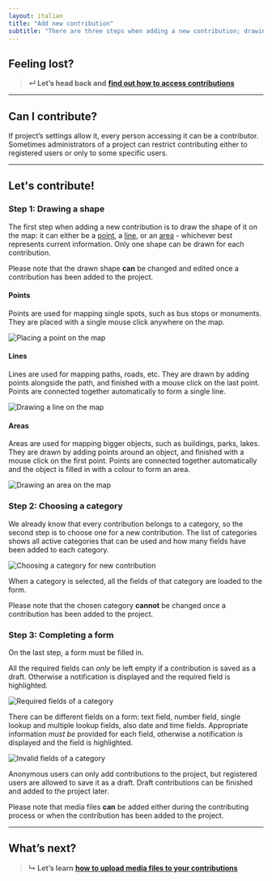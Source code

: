 ```yaml
---
layout: italian
title: "Add new contribution"
subtitle: "There are three steps when adding a new contribution; drawing a shape, choosing a category and completing a form."
---
```


## Feeling lost?

> **&#8629; Let’s head back and** [**find out how to access contributions**](access-contributions.html)

---

## Can I contribute?

If project’s settings allow it, every person accessing it can be a contributor. Sometimes administrators of a project can restrict contributing either to registered users or only to some specific users.

---

## Let's contribute!

### Step 1: Drawing a shape

The first step when adding a new contribution is to draw the shape of it on the map: it can either be a [point](#points), a [line](#lines), or an [area](#areas) - whichever best represents current information. Only one shape can be drawn for each contribution.

Please note that the drawn shape **can** be changed and edited once a contribution has been added to the project.

#### Points

Points are used for mapping single spots, such as bus stops or monuments. They are placed with a single mouse click anywhere on the map.

![Placing a point on the map](/images/it/placing-a-point.png)

#### Lines

Lines are used for mapping paths, roads, etc. They are drawn by adding points alongside the path, and finished with a mouse click on the last point. Points are connected together automatically to form a single line.

![Drawing a line on the map](/images/it/drawing-a-line.png)

#### Areas

Areas are used for mapping bigger objects, such as buildings, parks, lakes. They are drawn by adding points around an object, and finished with a mouse click on the first point. Points are connected together automatically and the object is filled in with a colour to form an area.

![Drawing an area on the map](/images/it/drawing-an-area.png)

### Step 2: Choosing a category

We already know that every contribution belongs to a category, so the second step is to choose one for a new contribution. The list of categories shows all active categories that can be used and how many fields have been added to each category.

![Choosing a category for new contribution](/images/it/contributing-choosing-a-category.png)

When a category is selected, all the fields of that category are loaded to the form.

Please note that the chosen category **cannot** be changed once a contribution has been added to the project.

### Step 3: Completing a form

On the last step, a form must be filled in.

All the required fields can *only* be left empty if a contribution is saved as a draft. Otherwise a notification is displayed and the required field is highlighted.

![Required fields of a category](/images/it/contributing-required-fields.png)

There can be different fields on a form: text field, number field, single lookup and multiple lookup fields, also date and time fields. Appropriate information *must be* provided for each field, otherwise a notification is displayed and the field is highlighted.

![Invalid fields of a category](/images/it/contributing-invalid-fields.png)

Anonymous users can only add contributions to the project, but registered users are allowed to save it as a draft. Draft contributions can be finished and added to the project later.

Please note that media files **can** be added either during the contributing process or when the contribution has been added to the project.

---

## What’s next?

> **&#8627; Let’s learn** [**how to upload media files to your contributions**](upload-media-files.html)
